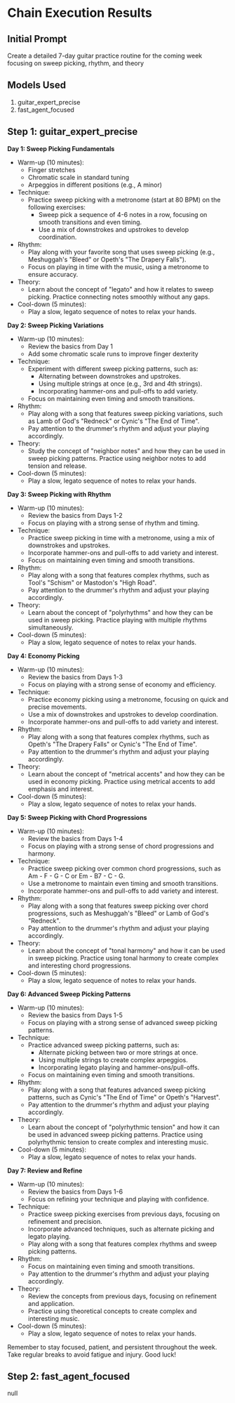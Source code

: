 # Chain Execution Results

## Initial Prompt

Create a detailed 7-day guitar practice routine for the coming week focusing on sweep picking, rhythm, and theory

## Models Used

1. guitar_expert_precise
2. fast_agent_focused

## Step 1: guitar_expert_precise

**Day 1: Sweep Picking Fundamentals**

* Warm-up (10 minutes):
	+ Finger stretches
	+ Chromatic scale in standard tuning
	+ Arpeggios in different positions (e.g., A minor)
* Technique:
	+ Practice sweep picking with a metronome (start at 80 BPM) on the following exercises:
		- Sweep pick a sequence of 4-6 notes in a row, focusing on smooth transitions and even timing.
		- Use a mix of downstrokes and upstrokes to develop coordination.
* Rhythm:
	+ Play along with your favorite song that uses sweep picking (e.g., Meshuggah's "Bleed" or Opeth's "The Drapery Falls").
	+ Focus on playing in time with the music, using a metronome to ensure accuracy.
* Theory:
	+ Learn about the concept of "legato" and how it relates to sweep picking. Practice connecting notes smoothly without any gaps.
* Cool-down (5 minutes):
	+ Play a slow, legato sequence of notes to relax your hands.

**Day 2: Sweep Picking Variations**

* Warm-up (10 minutes):
	+ Review the basics from Day 1
	+ Add some chromatic scale runs to improve finger dexterity
* Technique:
	+ Experiment with different sweep picking patterns, such as:
		- Alternating between downstrokes and upstrokes.
		- Using multiple strings at once (e.g., 3rd and 4th strings).
		- Incorporating hammer-ons and pull-offs to add variety.
	+ Focus on maintaining even timing and smooth transitions.
* Rhythm:
	+ Play along with a song that features sweep picking variations, such as Lamb of God's "Redneck" or Cynic's "The End of Time".
	+ Pay attention to the drummer's rhythm and adjust your playing accordingly.
* Theory:
	+ Study the concept of "neighbor notes" and how they can be used in sweep picking patterns. Practice using neighbor notes to add tension and release.
* Cool-down (5 minutes):
	+ Play a slow, legato sequence of notes to relax your hands.

**Day 3: Sweep Picking with Rhythm**

* Warm-up (10 minutes):
	+ Review the basics from Days 1-2
	+ Focus on playing with a strong sense of rhythm and timing.
* Technique:
	+ Practice sweep picking in time with a metronome, using a mix of downstrokes and upstrokes.
	+ Incorporate hammer-ons and pull-offs to add variety and interest.
	+ Focus on maintaining even timing and smooth transitions.
* Rhythm:
	+ Play along with a song that features complex rhythms, such as Tool's "Schism" or Mastodon's "High Road".
	+ Pay attention to the drummer's rhythm and adjust your playing accordingly.
* Theory:
	+ Learn about the concept of "polyrhythms" and how they can be used in sweep picking. Practice playing with multiple rhythms simultaneously.
* Cool-down (5 minutes):
	+ Play a slow, legato sequence of notes to relax your hands.

**Day 4: Economy Picking**

* Warm-up (10 minutes):
	+ Review the basics from Days 1-3
	+ Focus on playing with a strong sense of economy and efficiency.
* Technique:
	+ Practice economy picking using a metronome, focusing on quick and precise movements.
	+ Use a mix of downstrokes and upstrokes to develop coordination.
	+ Incorporate hammer-ons and pull-offs to add variety and interest.
* Rhythm:
	+ Play along with a song that features complex rhythms, such as Opeth's "The Drapery Falls" or Cynic's "The End of Time".
	+ Pay attention to the drummer's rhythm and adjust your playing accordingly.
* Theory:
	+ Learn about the concept of "metrical accents" and how they can be used in economy picking. Practice using metrical accents to add emphasis and interest.
* Cool-down (5 minutes):
	+ Play a slow, legato sequence of notes to relax your hands.

**Day 5: Sweep Picking with Chord Progressions**

* Warm-up (10 minutes):
	+ Review the basics from Days 1-4
	+ Focus on playing with a strong sense of chord progressions and harmony.
* Technique:
	+ Practice sweep picking over common chord progressions, such as Am - F - G - C or Em - B7 - C - G.
	+ Use a metronome to maintain even timing and smooth transitions.
	+ Incorporate hammer-ons and pull-offs to add variety and interest.
* Rhythm:
	+ Play along with a song that features sweep picking over chord progressions, such as Meshuggah's "Bleed" or Lamb of God's "Redneck".
	+ Pay attention to the drummer's rhythm and adjust your playing accordingly.
* Theory:
	+ Learn about the concept of "tonal harmony" and how it can be used in sweep picking. Practice using tonal harmony to create complex and interesting chord progressions.
* Cool-down (5 minutes):
	+ Play a slow, legato sequence of notes to relax your hands.

**Day 6: Advanced Sweep Picking Patterns**

* Warm-up (10 minutes):
	+ Review the basics from Days 1-5
	+ Focus on playing with a strong sense of advanced sweep picking patterns.
* Technique:
	+ Practice advanced sweep picking patterns, such as:
		- Alternate picking between two or more strings at once.
		- Using multiple strings to create complex arpeggios.
		- Incorporating legato playing and hammer-ons/pull-offs.
	+ Focus on maintaining even timing and smooth transitions.
* Rhythm:
	+ Play along with a song that features advanced sweep picking patterns, such as Cynic's "The End of Time" or Opeth's "Harvest".
	+ Pay attention to the drummer's rhythm and adjust your playing accordingly.
* Theory:
	+ Learn about the concept of "polyrhythmic tension" and how it can be used in advanced sweep picking patterns. Practice using polyrhythmic tension to create complex and interesting music.
* Cool-down (5 minutes):
	+ Play a slow, legato sequence of notes to relax your hands.

**Day 7: Review and Refine**

* Warm-up (10 minutes):
	+ Review the basics from Days 1-6
	+ Focus on refining your technique and playing with confidence.
* Technique:
	+ Practice sweep picking exercises from previous days, focusing on refinement and precision.
	+ Incorporate advanced techniques, such as alternate picking and legato playing.
	+ Play along with a song that features complex rhythms and sweep picking patterns.
* Rhythm:
	+ Focus on maintaining even timing and smooth transitions.
	+ Pay attention to the drummer's rhythm and adjust your playing accordingly.
* Theory:
	+ Review the concepts from previous days, focusing on refinement and application.
	+ Practice using theoretical concepts to create complex and interesting music.
* Cool-down (5 minutes):
	+ Play a slow, legato sequence of notes to relax your hands.

Remember to stay focused, patient, and persistent throughout the week. Take regular breaks to avoid fatigue and injury. Good luck!

## Step 2: fast_agent_focused

null

